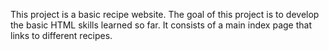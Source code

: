 This project is a basic recipe website. The goal of this project is to develop the basic HTML skills learned so far. It consists of a main index page that links to different recipes.